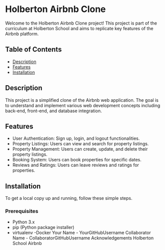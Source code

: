 # Holberton Airbnb Clone

Welcome to the Holberton Airbnb Clone project! This project is part of the curriculum at Holberton School and aims to replicate key features of the Airbnb platform.

## Table of Contents

- [Description](#description)
- [Features](#features)
- [Installation](#installation)

## Description

This project is a simplified clone of the Airbnb web application. The goal is to understand and implement various web development concepts including back-end, front-end, and database integration.

## Features

- User Authentication: Sign up, login, and logout functionalities.
- Property Listings: Users can view and search for property listings.
- Property Management: Users can create, update, and delete their property listings.
- Booking System: Users can book properties for specific dates.
- Reviews and Ratings: Users can leave reviews and ratings for properties.

## Installation

To get a local copy up and running, follow these simple steps.

### Prerequisites

- Python 3.x
- pip (Python package installer)
- virtualenv
-Docker
Your Name - YourGitHubUsername
Collaborator Name - CollaboratorGitHubUsername
Acknowledgements
Holberton School
Airbnb
